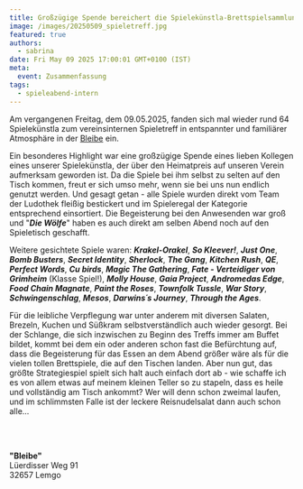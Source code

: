 ```yaml
---
title: Großzügige Spende bereichert die Spielekünstla-Brettspielsammlung
image: /images/20250509_spieletreff.jpg
featured: true
authors:
  - sabrina
date: Fri May 09 2025 17:00:01 GMT+0100 (IST)
meta:
  event: Zusammenfassung
tags:
  - spieleabend-intern
---
```


Am vergangenen Freitag, dem 09.05.2025, fanden sich mal wieder rund 64 Spielekünstla zum vereinsinternen Spieletreff in
entspannter und familiärer Atmosphäre in der [Bleibe](#bleibe) ein.

Ein besonderes Highlight war eine großzügige Spende eines lieben Kollegen eines unserer Spielekünstla, der über den
Heimatpreis auf unseren Verein aufmerksam geworden ist. Da die Spiele bei ihm selbst zu selten auf den Tisch kommen,
freut er sich umso mehr, wenn sie bei uns nun endlich genutzt werden. Und gesagt getan - alle Spiele wurden direkt vom
Team der Ludothek fleißig bestickert und im Spieleregal der Kategorie entsprechend einsortiert. Die Begeisterung bei
den Anwesenden war groß und "***Die Wölfe***" haben es auch direkt am selben Abend noch auf den Spieletisch geschafft.

Weitere gesichtete Spiele waren: ***Krakel-Orakel***, ***So Kleever!***, ***Just One***, ***Bomb Busters***,
***Secret Identity***, ***Sherlock***, ***The Gang***, ***Kitchen Rush***, ***QE***, ***Perfect Words***,
***Cu birds***, ***Magic The Gathering***, ***Fate - Verteidiger von Grimheim*** (Klasse Spiel!), ***Molly House***,
***Gaia Project***, ***Andromedas Edge***, ***Food Chain Magnate***, ***Paint the Roses***, ***Townfolk Tussle***,
***War Story***, ***Schwingenschlag***, ***Mesos***, ***Darwins´s Journey***, ***Through the Ages***.

Für die leibliche Verpflegung war unter anderem mit diversen Salaten, Brezeln, Kuchen und Süßkram selbstverständlich
auch wieder gesorgt. Bei der Schlange, die sich inzwischen zu Beginn des Treffs immer am Buffet bildet, kommt bei dem
ein oder anderen schon fast die Befürchtung auf, dass die Begeisterung für das Essen an dem Abend größer wäre als für
die vielen tollen Brettspiele, die auf den Tischen landen. Aber nun gut, das größte Strategiespiel spielt sich halt
auch einfach dort ab - wie schaffe ich es von allem etwas auf meinem kleinen Teller so zu stapeln, dass es heile und
vollständig am Tisch ankommt? Wer will denn schon zweimal laufen, und im schlimmsten Falle ist der leckere
Reisnudelsalat dann auch schon alle... 

<p id="bleibe">
  <br>
  <br>

  <strong>"Bleibe"</strong><br>
  Lüerdisser Weg 91<br>
  32657 Lemgo
</p>

